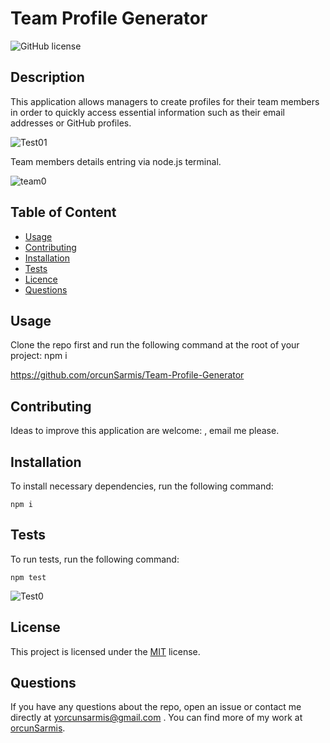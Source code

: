   # **Team Profile Generator**

  ![GitHub license](https://img.shields.io/badge/license-MIT-blue.svg)
  
  ## Description 
  
  This application allows managers to create profiles for their team members in order to quickly access essential information such as their email addresses or GitHub profiles. 
  
![Test01](https://user-images.githubusercontent.com/79064464/169027296-62c2da7e-6cc1-4197-9b18-fca244c3408f.png)

Team members details entring via node.js terminal.

![team0](https://user-images.githubusercontent.com/79064464/169015350-93a75574-db30-47de-8e89-dcfa9265c589.png)

  ## Table of Content

  * [Usage](#usage)
  * [Contributing](#contributing)
  * [Installation](#installation)
  * [Tests](#tests)
  * [Licence](#license)
  * [Questions](#questions)

  ## Usage

  Clone the repo first and run the following command at the root of your project: npm i
  
  https://github.com/orcunSarmis/Team-Profile-Generator

  ## Contributing

  Ideas to improve this application are welcome: , email me please.

  ## Installation

  To install necessary dependencies, run the following command:
  ```
  npm i
  ```
  ## Tests

  To run tests, run the following command:
  ```
  npm test
  ```
  ![Test0](https://user-images.githubusercontent.com/79064464/169012512-f2a79a50-b9d8-457d-96f2-1e8fdefdecfa.png)
  
  ## License

   This project is licensed under the [MIT](https://choosealicense.com/licenses/mit/) license. 

  ## Questions

  If you have any questions about the repo, open an issue or contact me directly at yorcunsarmis@gmail.com . You can find more of my work at [orcunSarmis](https://github.com/orcunSarmis/).
